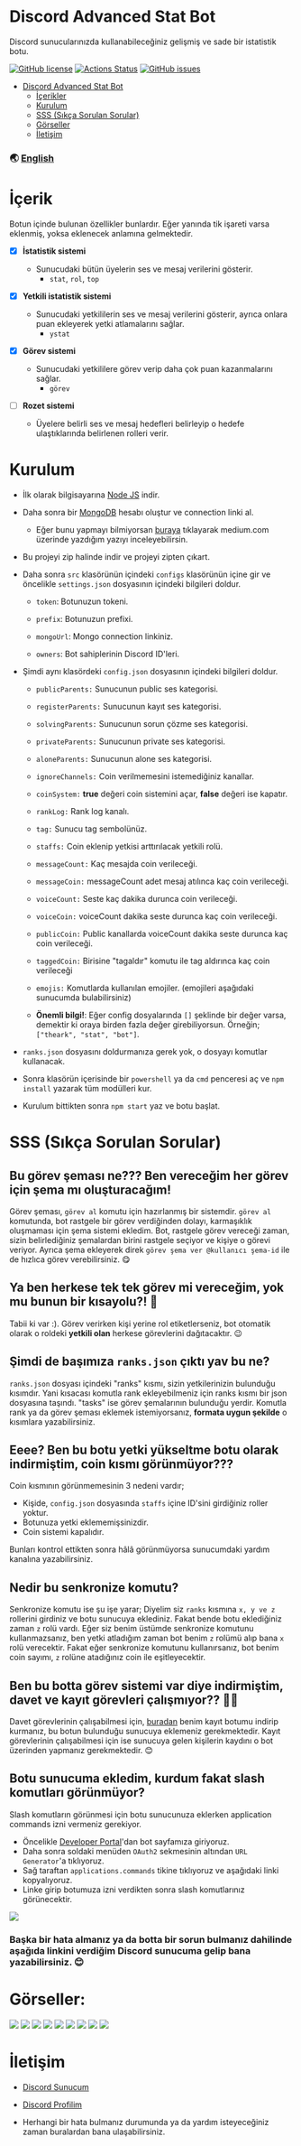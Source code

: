 # Discord Advanced Stat Bot

Discord sunucularınızda kullanabileceğiniz gelişmiş ve sade bir istatistik botu.

[![GitHub license](https://img.shields.io/github/license/thearkxd/discord-advanced-stat-bot)](https://github.com/thearkxd/discord-advanced-stat-bot/blob/master/LICENSE.md)
[![Actions Status](https://github.com/thearkxd/discord-advanced-stat-bot/actions/workflows/test.yml/badge.svg)](https://github.com/thearkxd/discord-advanced-stat-bot/actions)
[![GitHub issues](https://img.shields.io/github/issues/thearkxd/discord-advanced-stat-bot)](https://github.com/thearkxd/discord-advanced-stat-bot/issues)

- [Discord Advanced Stat Bot](#discord-advanced-stat-bot)
    - [İçerikler](#içerik)
    - [Kurulum](#kurulum)
    - [SSS (Sıkça Sorulan Sorular)](#sss-sıkça-sorulan-sorular)
    - [Görseller](#görseller)
    - [İletişim](#iletişim)

### 🌏 [English](https://github.com/thearkxd/discord-advanced-stat-bot/blob/master/README.en.md)

# İçerik
Botun içinde bulunan özellikler bunlardır. Eğer yanında tik işareti varsa eklenmiş, yoksa eklenecek anlamına gelmektedir.

- [x] **İstatistik sistemi**
	* Sunucudaki bütün üyelerin ses ve mesaj verilerini gösterir.
		* `stat`, `rol`, `top`

- [x] **Yetkili istatistik sistemi**
	* Sunucudaki yetkililerin ses ve mesaj verilerini gösterir, ayrıca onlara puan ekleyerek yetki atlamalarını sağlar.
		* `ystat`

- [x] **Görev sistemi**
	* Sunucudaki yetkililere görev verip daha çok puan kazanmalarını sağlar.
		* `görev`

- [ ] **Rozet sistemi**
	* Üyelere belirli ses ve mesaj hedefleri belirleyip o hedefe ulaştıklarında belirlenen rolleri verir.

# Kurulum

- İlk olarak bilgisayarına [Node JS](https://nodejs.org/en/) indir.

- Daha sonra bir [MongoDB](http://mongodb.com) hesabı oluştur ve connection linki al.

	- Eğer bunu yapmayı bilmiyorsan [buraya](https://medium.com/@thearkxd/node-js-projeleri-için-mongodb-atlas-connection-linki-alma-5d955bbe5ae6) tıklayarak medium.com üzerinde yazdığım yazıyı inceleyebilirsin.

- Bu projeyi zip halinde indir ve projeyi zipten çıkart.

- Daha sonra `src` klasörünün içindeki `configs` klasörünün içine gir ve öncelikle `settings.json` dosyasının içindeki bilgileri doldur.

	-  `token`: Botunuzun tokeni.

	-  `prefix`: Botunuzun prefixi.

	-  `mongoUrl`: Mongo connection linkiniz.

	-  `owners`: Bot sahiplerinin Discord ID'leri.

- Şimdi aynı klasördeki `config.json` dosyasının içindeki bilgileri doldur.

	-  `​publicParents:`​ Sunucunun public ses kategorisi.

	-  `​registerParents:`​ Sunucunun kayıt ses kategorisi.

	-  `​solvingParents:`​ Sunucunun sorun çözme ses kategorisi.

	-  `​privateParents:`​ Sunucunun private ses kategorisi.

	-  `​aloneParents:`​ Sunucunun alone ses kategorisi.

	-  `ignoreChannels:` Coin verilmemesini istemediğiniz kanallar.

	-  `coinSystem:`  **true** değeri coin sistemini açar, **false** değeri ise kapatır.

	-  `​rankLog:`​ Rank log kanalı.

	-  `​tag:`​ Sunucu tag sembolünüz.

	-  `​staffs:`​ Coin eklenip yetkisi arttırılacak yetkili rolü.

	-  `​messageCount:`​ Kaç mesajda coin verileceği.

	-  `​messageCoin:`​ messageCount adet mesaj atılınca kaç coin verileceği.

	-  `​voiceCount:`​ Seste kaç dakika durunca coin verileceği.

	-  `​voiceCoin:`​ voiceCount dakika seste durunca kaç coin verileceği.

	-  `​publicCoin:`​ Public kanallarda voiceCount dakika seste durunca kaç coin verileceği.

	-  `​taggedCoin:`​ Birisine "tagaldır" komutu ile tag aldırınca kaç coin verileceği

	-  `​emojis:`​ Komutlarda kullanılan emojiler. (emojileri aşağıdaki sunucumda bulabilirsiniz)

	- **Önemli bilgi!**: Eğer config dosyalarında `[]` şeklinde bir değer varsa, demektir ki oraya birden fazla değer girebiliyorsun. Örneğin; `["theark", "stat", "bot"]`.

- `ranks.json` dosyasını doldurmanıza gerek yok, o dosyayı komutlar kullanacak.

- Sonra klasörün içerisinde bir `powershell` ya da `cmd` penceresi aç ve `npm install` yazarak tüm modülleri kur.

- Kurulum bittikten sonra `npm start` yaz ve botu başlat.


# SSS (Sıkça Sorulan Sorular)

## Bu görev şeması ne??? Ben vereceğim her görev için şema mı oluşturacağım!

Görev şeması, `görev al` komutu için hazırlanmış bir sistemdir. `görev al` komutunda, bot rastgele bir görev verdiğinden dolayı, karmaşıklık oluşmaması için şema sistemi ekledim. Bot, rastgele görev vereceği zaman, sizin belirlediğiniz şemalardan birini rastgele seçiyor ve kişiye o görevi veriyor. Ayrıca şema ekleyerek direk `görev şema ver @kullanıcı şema-id` ile de hızlıca görev verebilirsiniz. :yum:

## Ya ben herkese tek tek görev mi vereceğim, yok mu bunun bir kısayolu?! 🤬

Tabii ki var :). Görev verirken kişi yerine rol etiketlerseniz, bot otomatik olarak o roldeki **yetkili olan** herkese görevlerini dağıtacaktır. 😉
	
## Şimdi de başımıza `ranks.json` çıktı yav bu ne?

`ranks.json` dosyası içindeki "ranks" kısmı, sizin yetkilerinizin bulunduğu kısımdır. Yani kısacası komutla rank ekleyebilmeniz için ranks kısmı bir json dosyasına taşındı. "tasks" ise görev şemalarının bulunduğu yerdir. Komutla rank ya da görev şeması eklemek istemiyorsanız, **formata uygun şekilde** o kısımlara yazabilirsiniz.

## Eeee? Ben bu botu yetki yükseltme botu olarak indirmiştim, coin kısmı görünmüyor???

Coin kısmının görünmemesinin 3 nedeni vardır;

- Kişide, `config.json` dosyasında `staffs` içine ID'sini girdiğiniz roller yoktur. 
- Botunuza yetki eklememişsinizdir. 
- Coin sistemi kapalıdır.

Bunları kontrol ettikten sonra hâlâ görünmüyorsa sunucumdaki yardım kanalına yazabilirsiniz.

## Nedir bu senkronize komutu?

Senkronize komutu ise şu işe yarar; Diyelim siz `ranks` kısmına `x, y ve z` rollerini girdiniz ve botu sunucuya eklediniz. Fakat bende botu eklediğiniz zaman `z` rolü vardı. Eğer siz benim üstümde senkronize komutunu kullanmazsanız, ben yetki atladığım zaman bot benim `z` rolümü alıp bana `x` rolü verecektir. Fakat eğer senkronize komutunu kullanırsanız, bot benim coin sayımı, `z` rolüne atadığınız coin ile eşitleyecektir.

## Ben bu botta görev sistemi var diye indirmiştim, davet ve kayıt görevleri çalışmıyor?? 🤬🤬

Davet görevlerinin çalışabilmesi için, [buradan](https://github.com/thearkxd/discord-supervisor-bot) benim kayıt botumu indirip kurmanız, bu botun bulunduğu sunucuya eklemeniz gerekmektedir. Kayıt görevlerinin çalışabilmesi için ise sunucuya gelen kişilerin kaydını o bot üzerinden yapmanız gerekmektedir. :blush:

## Botu sunucuma ekledim, kurdum fakat slash komutları görünmüyor?

Slash komutların görünmesi için botu sunucunuza eklerken application commands izni vermeniz gerekiyor.

- Öncelikle [Developer Portal](https://discord.com/developers/applications)'dan bot sayfamıza giriyoruz.
- Daha sonra soldaki menüden `OAuth2` sekmesinin altından `URL Generator`'a tıklıyoruz.
- Sağ taraftan `applications.commands` tikine tıklıyoruz ve aşağıdaki linki kopyalıyoruz.
- Linke girip botumuza izni verdikten sonra slash komutlarınız görünecektir.

<img src="https://cdn.discordapp.com/attachments/770738442744627261/964659371638423552/unknown.png">

### Başka bir hata almanız ya da botta bir sorun bulmanız dahilinde aşağıda linkini verdiğim Discord sunucuma gelip bana yazabilirsiniz. :blush: 

# Görseller:

<img  src="https://cdn.discordapp.com/attachments/770738442744627261/965017292977078372/unknown.png">
<img  src="https://cdn.discordapp.com/attachments/770738442744627261/965019089380708412/unknown.png">
<img  src="https://cdn.discordapp.com/attachments/770738442744627261/965021715526713384/unknown.png">
<img  src="https://cdn.discordapp.com/attachments/770738442744627261/965022085229477928/unknown.png">
<img  src="https://cdn.discordapp.com/attachments/770738442744627261/965022213839405086/unknown.png">
<img  src="https://cdn.discordapp.com/attachments/770738442744627261/965022328712994876/unknown.png">
<img  src="https://cdn.discordapp.com/attachments/770738442744627261/965022484946649178/unknown.png">
<img  src="https://cdn.discordapp.com/attachments/770738442744627261/965022770880708638/unknown.png">
<img  src="https://cdn.discordapp.com/attachments/770738442744627261/965023300826824795/unknown.png">

  

# İletişim

- [Discord Sunucum](https://discord.gg/UEPcFtytcc)

- [Discord Profilim](https://discord.com/users/350976460313329665)

- Herhangi bir hata bulmanız durumunda ya da yardım isteyeceğiniz zaman buralardan bana ulaşabilirsiniz.